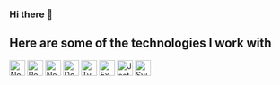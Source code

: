### Hi there 👋

## Here are some of the technologies I work with
<div>
  <img alt="Node.js" height="28" src="https://img.shields.io/badge/Node.js-43853D?style=for-the-badge&logo=node.js&logoColor=white" />
  <img alt="React" height="28" src="https://img.shields.io/badge/React-20232A?style=for-the-badge&logo=react&logoColor=61DAFB" />
  <img alt="Next.js" height="28" src="https://img.shields.io/badge/Next-black?style=for-the-badge&logo=next.js&logoColor=white" />
  <img alt="Docker" height="28" src="https://img.shields.io/badge/docker-%230db7ed.svg?style=for-the-badge&logo=docker&logoColor=white" />
  <img alt="TypeScript" height="28" src="https://img.shields.io/badge/TypeScript-007ACC?style=for-the-badge&logo=typescript&logoColor=white" />
  <img alt="Express.js" height="28" src="https://img.shields.io/badge/Express.js-404D59?style=for-the-badge" />
  <img alt="Jest" height="28" src="https://img.shields.io/badge/-jest-%23C21325?style=for-the-badge&logo=jest&logoColor=white" />
  <img alt="Swagger" height="28" src="https://img.shields.io/badge/-Swagger-%23Clojure?style=for-the-badge&logo=swagger&logoColor=white" />
</div>
